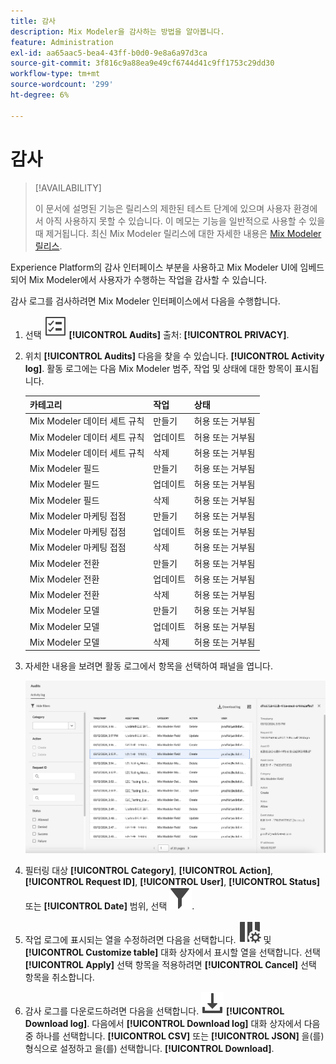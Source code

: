 ```yaml
---
title: 감사
description: Mix Modeler을 감사하는 방법을 알아봅니다.
feature: Administration
exl-id: aa65aac5-bea4-43ff-b0d0-9e8a6a97d3ca
source-git-commit: 3f816c9a88ea9e49cf6744d41c9ff1753c29dd30
workflow-type: tm+mt
source-wordcount: '299'
ht-degree: 6%

---
```


# 감사

>[!AVAILABILITY]
>
>이 문서에 설명된 기능은 릴리스의 제한된 테스트 단계에 있으며 사용자 환경에서 아직 사용하지 못할 수 있습니다. 이 메모는 기능을 일반적으로 사용할 수 있을 때 제거됩니다. 최신 Mix Modeler 릴리스에 대한 자세한 내용은 [Mix Modeler 릴리스](/help/releases/latest.md).

Experience Platform의 감사 인터페이스 부분을 사용하고 Mix Modeler UI에 임베드되어 Mix Modeler에서 사용자가 수행하는 작업을 감사할 수 있습니다.

감사 로그를 검사하려면 Mix Modeler 인터페이스에서 다음을 수행합니다.

1. 선택 ![작업 목록](/help/assets/icons/TaskList.svg) **[!UICONTROL Audits]** 출처: **[!UICONTROL PRIVACY]**.

1. 위치 **[!UICONTROL Audits]** 다음을 찾을 수 있습니다. **[!UICONTROL Activity log]**. 활동 로그에는 다음 Mix Modeler 범주, 작업 및 상태에 대한 항목이 표시됩니다.

   | 카테고리 | 작업 | 상태 |
   |---|---|---|
   | Mix Modeler 데이터 세트 규칙 | 만들기 | 허용 또는 거부됨 |
   | Mix Modeler 데이터 세트 규칙 | 업데이트 | 허용 또는 거부됨 |
   | Mix Modeler 데이터 세트 규칙 | 삭제 | 허용 또는 거부됨 |
   | Mix Modeler 필드 | 만들기 | 허용 또는 거부됨 |
   | Mix Modeler 필드 | 업데이트 | 허용 또는 거부됨 |
   | Mix Modeler 필드 | 삭제 | 허용 또는 거부됨 |
   | Mix Modeler 마케팅 접점 | 만들기 | 허용 또는 거부됨 |
   | Mix Modeler 마케팅 접점 | 업데이트 | 허용 또는 거부됨 |
   | Mix Modeler 마케팅 접점 | 삭제 | 허용 또는 거부됨 |
   | Mix Modeler 전환 | 만들기 | 허용 또는 거부됨 |
   | Mix Modeler 전환 | 업데이트 | 허용 또는 거부됨 |
   | Mix Modeler 전환 | 삭제 | 허용 또는 거부됨 |
   | Mix Modeler 모델 | 만들기 | 허용 또는 거부됨 |
   | Mix Modeler 모델 | 업데이트 | 허용 또는 거부됨 |
   | Mix Modeler 모델 | 삭제 | 허용 또는 거부됨 |

1. 자세한 내용을 보려면 활동 로그에서 항목을 선택하여 패널을 엽니다.

   ![Mix Modeler 감사](/help/assets/mix-modeler-audit.png)

1. 필터링 대상 **[!UICONTROL Category]**, **[!UICONTROL Action]**, **[!UICONTROL Request ID]**, **[!UICONTROL User]**, **[!UICONTROL Status]** 또는 **[!UICONTROL Date]** 범위, 선택 ![필터](/help/assets/icons/Filter.svg).

1. 작업 로그에 표시되는 열을 수정하려면 다음을 선택합니다. ![열](/help/assets/icons/ColumnSetting.svg) 및 **[!UICONTROL Customize table]** 대화 상자에서 표시할 열을 선택합니다. 선택 **[!UICONTROL Apply]** 선택 항목을 적용하려면 **[!UICONTROL Cancel]** 선택 항목을 취소합니다.

1. 감사 로그를 다운로드하려면 다음을 선택합니다. ![다운로드](/help/assets/icons/Download.svg) **[!UICONTROL Download log]**. 다음에서 **[!UICONTROL Download log]** 대화 상자에서 다음 중 하나를 선택합니다. **[!UICONTROL CSV]** 또는 **[!UICONTROL JSON]** 을(를) 형식으로 설정하고 을(를) 선택합니다. **[!UICONTROL Download]**.

